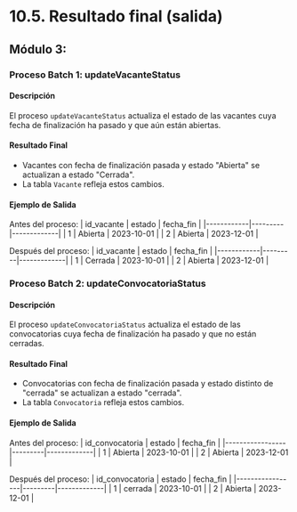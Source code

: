 # 10.5. Resultado final (salida)

## Módulo 3:
### Proceso Batch 1: updateVacanteStatus

#### Descripción
El proceso `updateVacanteStatus` actualiza el estado de las vacantes cuya fecha de finalización ha pasado y que aún están abiertas.

#### Resultado Final
- Vacantes con fecha de finalización pasada y estado "Abierta" se actualizan a estado "Cerrada".
- La tabla `Vacante` refleja estos cambios.

#### Ejemplo de Salida
Antes del proceso:
| id_vacante | estado  | fecha_fin   |
|------------|---------|-------------|
| 1          | Abierta | 2023-10-01  |
| 2          | Abierta | 2023-12-01  |

Después del proceso:
| id_vacante | estado  | fecha_fin   |
|------------|---------|-------------|
| 1          | Cerrada | 2023-10-01  |
| 2          | Abierta | 2023-12-01  |

### Proceso Batch 2: updateConvocatoriaStatus

#### Descripción
El proceso `updateConvocatoriaStatus` actualiza el estado de las convocatorias cuya fecha de finalización ha pasado y que no están cerradas.

#### Resultado Final
- Convocatorias con fecha de finalización pasada y estado distinto de "cerrada" se actualizan a estado "cerrada".
- La tabla `Convocatoria` refleja estos cambios.

#### Ejemplo de Salida
Antes del proceso:
| id_convocatoria | estado  | fecha_fin   |
|-----------------|---------|-------------|
| 1               | Abierta | 2023-10-01  |
| 2               | Abierta | 2023-12-01  |

Después del proceso:
| id_convocatoria | estado  | fecha_fin   |
|-----------------|---------|-------------|
| 1               | cerrada | 2023-10-01  |
| 2               | Abierta | 2023-12-01  |
